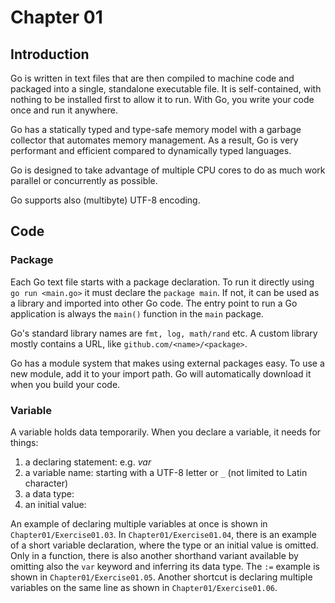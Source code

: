 # Chapter 01

## Introduction
Go is written in text files that are then compiled to machine code and packaged into a single, standalone executable file. It is self-contained, with nothing to be installed first to allow it to run. With Go, you write your code once and run it anywhere.

Go has a statically typed and type-safe memory model with a garbage collector that automates memory management. As a result, Go is very performant and efficient compared to dynamically typed languages.

Go is designed to take advantage of multiple CPU cores to do as much work parallel or concurrently as possible.

Go supports also (multibyte) UTF-8 encoding. 

## Code

### Package
Each Go text file starts with a package declaration. To run it directly using `go run <main.go>` it must declare the `package main`. If not, it can be used as a library and imported into other Go code. The entry point to run a Go application is always the `main()` function in the `main` package.

Go's standard library names are `fmt, log, math/rand` etc. A custom library mostly contains a URL, like `github.com/<name>/<package>`.

Go has a module system that makes using external packages easy. To use a new module, add it to your import path. Go will automatically download it when you build your code.

### Variable

A variable holds data temporarily. When you declare a variable, it needs for things:

1. a declaring statement: e.g. _var_
2. a variable name: starting with a UTF-8 letter or `_` (not limited to Latin character)
3. a data type:
4. an initial value:

An example of declaring multiple variables at once is shown in `Chapter01/Exercise01.03`. In `Chapter01/Exercise01.04`, there is an example of a short variable declaration, where the type or an initial value is omitted. Only in a function, there is also another shorthand variant available by omitting also the `var` keyword and inferring its data type. The `:=` example is shown in `Chapter01/Exercise01.05`. Another shortcut is declaring multiple variables on the same line as shown in  `Chapter01/Exercise01.06`.
